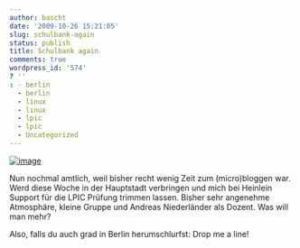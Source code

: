 ```yaml
---
author: bascht
date: '2009-10-26 15:21:05'
slug: schulbank-again
status: publish
title: Schulbank again
comments: true
wordpress_id: '574'
? ''
: - berlin
  - berlin
  - linux
  - linux
  - lpic
  - lpic
  - Uncategorized
---
```


[![image](http://bascht.files.wordpress.com/2009/10/2009-10-26_16-14-53-scaled-1000.jpg?w=300)](http://bascht.files.wordpress.com/2009/10/2009-10-26_16-14-53-scaled-1000.jpg)


Nun nochmal amtlich, weil bisher recht wenig Zeit zum
(micro)bloggen war. Werd diese Woche in der Hauptstadt verbringen
und mich bei Heinlein Support für die LPIC Prüfung trimmen lassen.
Bisher sehr angenehme Atmosphäre, kleine Gruppe und Andreas
Niederländer als Dozent. Was will man mehr?

Also, falls du auch grad in Berlin herumschlurfst: Drop me a line!




